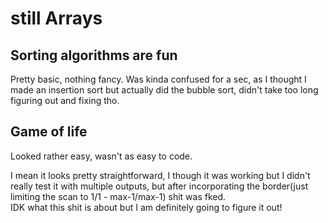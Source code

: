 # still Arrays

## Sorting algorithms are fun
Pretty basic, nothing fancy.
Was kinda confused for a sec, as I thought I made an insertion sort but actually did the bubble sort, didn't take too long figuring out and fixing tho.

## Game of life
Looked rather easy, wasn't as easy to code.

I mean it looks pretty straightforward, I though it was working but I didn't really test it with multiple outputs, but after incorporating the border(just limiting the scan to 1/1 - max-1/max-1) shit was fked.<br>
IDK what this shit is about but I am definitely going to figure it out!